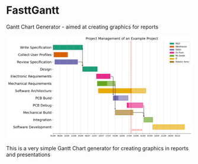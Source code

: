 # FasttGantt
Gantt Chart Generator - aimed at creating graphics for reports

![Exported Gantt Chart](docs/pics/example.png "Exported Gantt Chart")

This is a very simple Gantt Chart generator for creating graphics in reports and presentations